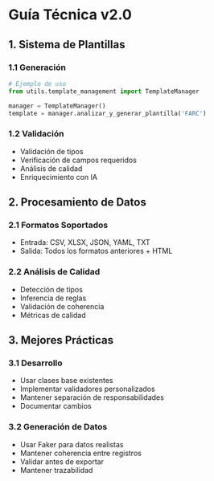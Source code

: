 # Guía Técnica v2.0

## 1. Sistema de Plantillas

### 1.1 Generación
```python
# Ejemplo de uso
from utils.template_management import TemplateManager

manager = TemplateManager()
template = manager.analizar_y_generar_plantilla('FARC')
```

### 1.2 Validación
- Validación de tipos
- Verificación de campos requeridos
- Análisis de calidad
- Enriquecimiento con IA

## 2. Procesamiento de Datos

### 2.1 Formatos Soportados
- Entrada: CSV, XLSX, JSON, YAML, TXT
- Salida: Todos los formatos anteriores + HTML

### 2.2 Análisis de Calidad
- Detección de tipos
- Inferencia de reglas
- Validación de coherencia
- Métricas de calidad

## 3. Mejores Prácticas

### 3.1 Desarrollo
- Usar clases base existentes
- Implementar validadores personalizados
- Mantener separación de responsabilidades
- Documentar cambios

### 3.2 Generación de Datos
- Usar Faker para datos realistas
- Mantener coherencia entre registros
- Validar antes de exportar
- Mantener trazabilidad
